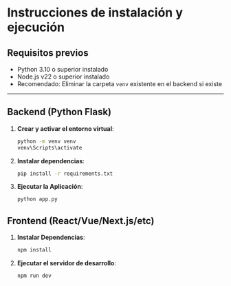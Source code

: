 # Instrucciones de instalación y ejecución

## Requisitos previos
- Python 3.10 o superior instalado  
- Node.js v22 o superior instalado  
- Recomendado: Eliminar la carpeta `venv` existente en el backend si existe  

---

## Backend (Python Flask)

1. **Crear y activar el entorno virtual**:  
    ```bash
    python -m venv venv
    venv\Scripts\activate
2. **Instalar dependencias**:
    ```bash
    pip install -r requirements.txt
3. **Ejecutar la Aplicación**: 
    ```bash
    python app.py

## Frontend (React/Vue/Next.js/etc)

1. **Instalar Dependencias**:  
    ```bash
    npm install
2. **Ejecutar el servidor de desarrollo**:  
    ```bash
    npm run dev

